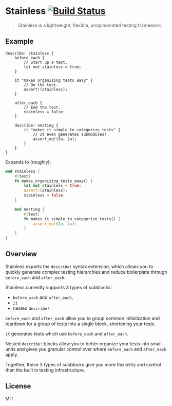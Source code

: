 # Stainless [![Build Status](https://travis-ci.org/reem/stainless.svg?branch=master)](https://travis-ci.org/reem/stainless)

> Stainless is a lightweight, flexible, unopinionated testing framework.

## Example


```ignore
describe! stainless {
    before_each {
        // Start up a test.
        let mut stainless = true;
    }

    it "makes organizing tests easy" {
        // Do the test.
        assert!(stainless);
    }

    after_each {
        // End the test.
        stainless = false;
    }

    describe! nesting {
        it "makes it simple to categorize tests" {
            // It even generates submodules!
            assert_eq!(2u, 2u);
        }
    }
}
```

Expands to (roughly):

```rust
mod stainless {
    #[test]
    fn makes_organizing_tests_easy() {
        let mut stainless = true;
        assert!(stainless);
        stainless = false;
    }

    mod nesting {
        #[test]
        fn makes_it_simple_to_categorize_tests() {
            assert_eq!(2u, 2u);
        }
    }
}
```

## Overview

Stainless exports the `describe!` syntax extension, which allows
you to quickly generate complex testing hierarchies and reduce
boilerplate through `before_each` and `after_each`.

Stainless currently supports 3 types of subblocks:
 - `before_each` and `after_each`,
 - `it`
 - nested `describe!`

`before_each` and `after_each` allow you to group common initialization
and teardown for a group of tests into a single block, shortening your
tests.

`it` generates tests which use `before_each` and `after_each`.

Nested `describe!` blocks allow you to better organize your tests into
small units and gives you granular control over where `before_each` and
`after_each` apply.

Together, these 3 types of subblocks give you more flexibility and control
than the built in testing infrastructure.

## License

MIT

